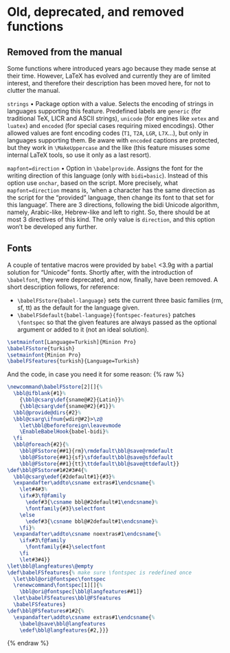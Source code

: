 # Old, deprecated, and removed functions

## Removed from the manual

Some functions where introduced years ago because they made sense
at their time. However, LaTeX has evolved and currently they are of
limited interest, and therefore their description has been moved here,
for not to clutter the manual.

`strings` • Package option with a value. Selects the encoding of
strings in languages supporting this feature. Predefined labels are
`generic` (for traditional TeX, LICR and ASCII strings), `unicode` (for
engines like `xetex` and `luatex`) and `encoded` (for special cases
requiring mixed encodings). Other allowed values are font encoding
codes (`T1`, `T2A`, `LGR`, `L7X`...), but only in languages supporting
them. Be aware with `encoded` captions are protected, but they work in
`\MakeUppercase` and the like (this feature misuses some internal LaTeX
tools, so use it only as a last resort).

`mapfont=direction` • Option in `\babelprovide`. Assigns the font for
the writing direction of this language (only with `bidi=basic`).
Instead of this option use `onchar`, based on the script. More
precisely, what `mapfont=direction` means is, ‘when a character has the
same direction as the script for the “provided” language, then change
its font to that set for this language’. There are 3 directions,
following the bidi Unicode algorithm, namely, Arabic-like, Hebrew-like
and left to right. So, there should be at most 3 directives of this
kind. The only value is `direction`, and this option won’t be developed
any further.

## Fonts

A couple of tentative macros were provided by `babel` <3.9g with a
partial solution for “Unicode” fonts. Shortly after, with the
introduction of `\babelfont`, they were deprecated, and now, finally,
have been removed. A short description follows, for reference:
* `\babelFSstore{babel-language}` sets the current three   basic families (rm, sf, tt) as the default for the language given.
* `\babelFSdefault{babel-language}{fontspec-features}` patches `\fontspec` so that the given features are always passed as   the optional argument or added to it (not an ideal solution).
```tex
\setmainfont[Language=Turkish]{Minion Pro}
\babelFSstore{turkish}
\setmainfont{Minion Pro}
\babelFSfeatures{turkish}{Language=Turkish}
```
And the code, in case you need it for some reason:
{% raw %}
```tex
\newcommand\babelFSstore[2][]{%
  \bbl@ifblank{#1}%
    {\bbl@csarg\def{sname@#2}{Latin}}%
    {\bbl@csarg\def{sname@#2}{#1}}%
  \bbl@provide@dirs{#2}%
  \bbl@csarg\ifnum{wdir@#2}>\z@
    \let\bbl@beforeforeign\leavevmode
    \EnableBabelHook{babel-bidi}%
  \fi
  \bbl@foreach{#2}{%
    \bbl@FSstore{##1}{rm}\rmdefault\bbl@save@rmdefault
    \bbl@FSstore{##1}{sf}\sfdefault\bbl@save@sfdefault
    \bbl@FSstore{##1}{tt}\ttdefault\bbl@save@ttdefault}}
\def\bbl@FSstore#1#2#3#4{%
  \bbl@csarg\edef{#2default#1}{#3}%
  \expandafter\addto\csname extras#1\endcsname{%
    \let#4#3%
    \ifx#3\f@family
      \edef#3{\csname bbl@#2default#1\endcsname}%
      \fontfamily{#3}\selectfont
    \else
      \edef#3{\csname bbl@#2default#1\endcsname}%
    \fi}%
  \expandafter\addto\csname noextras#1\endcsname{%
    \ifx#3\f@family
      \fontfamily{#4}\selectfont
    \fi
    \let#3#4}}
\let\bbl@langfeatures\@empty
\def\babelFSfeatures{% make sure \fontspec is redefined once
  \let\bbl@ori@fontspec\fontspec
  \renewcommand\fontspec[1][]{%
    \bbl@ori@fontspec[\bbl@langfeatures##1]}
  \let\babelFSfeatures\bbl@FSfeatures
  \babelFSfeatures}
\def\bbl@FSfeatures#1#2{%
  \expandafter\addto\csname extras#1\endcsname{%
    \babel@save\bbl@langfeatures
    \edef\bbl@langfeatures{#2,}}}
```
{% endraw %}
